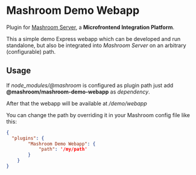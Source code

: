 
# Mashroom Demo Webapp

Plugin for [Mashroom Server](https://www.mashroom-server.com), a **Microfrontend Integration Platform**.

This a simple demo Express webapp which can be developed and run standalone, but also be integrated into _Mashroom Server_
on an arbitrary (configurable) path.

## Usage

If *node_modules/@mashroom* is configured as plugin path just add **@mashroom/mashroom-demo-webapp** as *dependency*.

After that the webapp will be available at _/demo/webapp_

You can change the path by overriding it in your Mashroom config file like this:

```json
{
  "plugins": {
        "Mashroom Demo Webapp": {
            "path": '/my/path'
        }
    }
}
```
